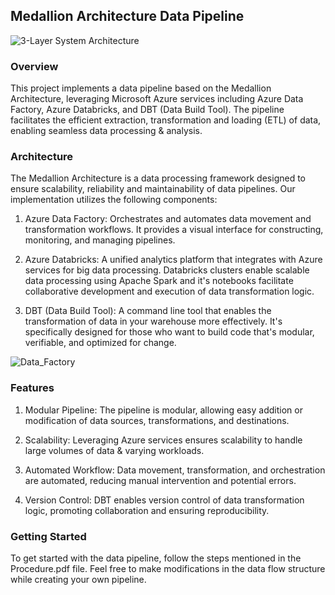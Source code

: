 ## Medallion Architecture Data Pipeline

![3-Layer System Architecture](https://github.com/abhishekshah25/3-layer-Medallion-Data-Pipeline/assets/147745895/9d496bd2-4530-42a7-9627-165e79cdf631)

### Overview

This project implements a data pipeline based on the Medallion Architecture, leveraging Microsoft Azure services including Azure Data Factory, Azure Databricks, and DBT (Data Build Tool). The pipeline facilitates the efficient extraction, transformation and loading (ETL) of data, enabling seamless data processing & analysis.

### Architecture

The Medallion Architecture is a data processing framework designed to ensure scalability, reliability and maintainability of data pipelines. Our implementation utilizes the following components:

1. Azure Data Factory: Orchestrates and automates data movement and transformation workflows. It provides a visual interface for constructing, monitoring, and managing pipelines.

2. Azure Databricks: A unified analytics platform that integrates with Azure services for big data processing. Databricks clusters enable scalable data processing using Apache Spark and it's notebooks facilitate collaborative development and execution of data transformation logic.

3. DBT (Data Build Tool): A command line tool that enables the transformation of data in your warehouse more effectively. It's specifically designed for those who want to build code that's modular, verifiable, and optimized for change.

![Data_Factory](https://github.com/abhishekshah25/3-layer-Medallion-Data-Pipeline/assets/147745895/c8c1d3a1-6874-4f99-b078-ecaac353490f)

### Features

1. Modular Pipeline: The pipeline is modular, allowing easy addition or modification of data sources, transformations, and destinations.
   
2. Scalability: Leveraging Azure services ensures scalability to handle large volumes of data & varying workloads.
   
3. Automated Workflow: Data movement, transformation, and orchestration are automated, reducing manual intervention and potential errors.
 
4. Version Control: DBT enables version control of data transformation logic, promoting collaboration and ensuring reproducibility.

### Getting Started

To get started with the data pipeline, follow the steps mentioned in the Procedure.pdf file. Feel free to make modifications in the data flow structure while creating your own pipeline. 
